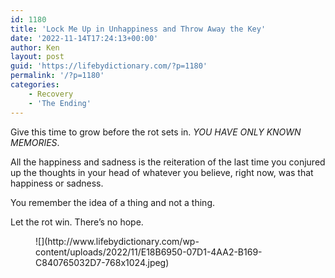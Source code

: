 ```yaml
---
id: 1180
title: 'Lock Me Up in Unhappiness and Throw Away the Key'
date: '2022-11-14T17:24:13+00:00'
author: Ken
layout: post
guid: 'https://lifebydictionary.com/?p=1180'
permalink: '/?p=1180'
categories:
    - Recovery
    - 'The Ending'
---
```


Give this time to grow before the rot sets in. *YOU HAVE ONLY KNOWN MEMORIES*.

All the happiness and sadness is the reiteration of the last time you conjured up the thoughts in your head of whatever you believe, right now, was that happiness or sadness.

You remember the idea of a thing and not a thing.

Let the rot win. There’s no hope.

<figure class="wp-block-image size-large">![](http://www.lifebydictionary.com/wp-content/uploads/2022/11/E18B6950-07D1-4AA2-B169-C840765032D7-768x1024.jpeg)</figure>